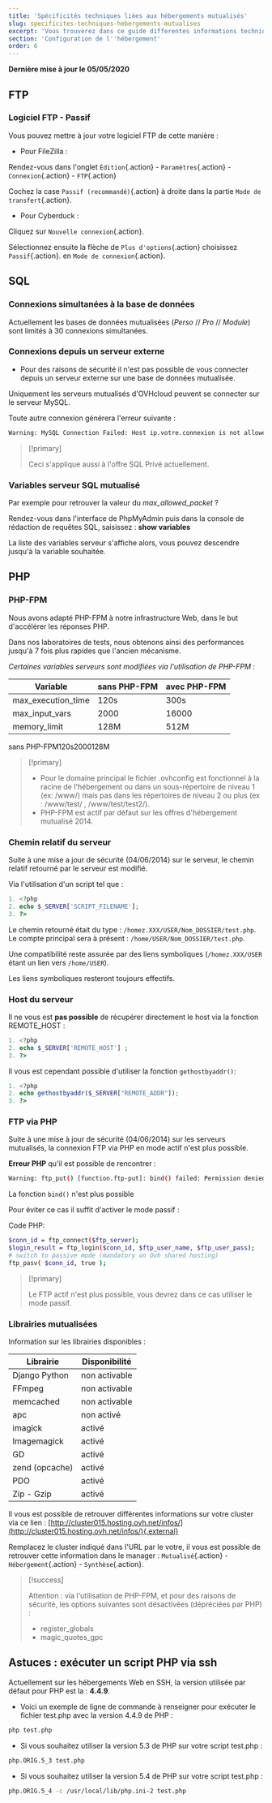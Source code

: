 ```yaml
---
title: 'Spécificités techniques liées aux hébergements mutualisés'
slug: specificites-techniques-hebergements-mutualises
excerpt: 'Vous trouverez dans ce guide differentes informations techniques  liees aux specificites techniques liees aux hebergements mutualises.'
section: 'Configuration de l''hébergement'
order: 6
---
```


**Dernière mise à jour le 05/05/2020**

## FTP

### Logiciel FTP - Passif

Vous pouvez mettre à jour votre logiciel FTP de cette manière :

- Pour FileZilla :

Rendez-vous dans l'onglet `Édition`{.action} - `Paramètres`{.action} - `Connexion`{.action} - `FTP`{.action}

Cochez la case `Passif (recommandé)`{.action} à droite dans la partie `Mode de transfert`{.action}.

- Pour Cyberduck :

Cliquez sur `Nouvelle connexion`{.action}.

Sélectionnez ensuite la flèche de `Plus d'options`{.action} choisissez `Passif`{.action}. en `Mode de connexion`{.action}.


## SQL

### Connexions simultanées à la base de données

Actuellement les bases de données mutualisées (*Perso* // *Pro* // *Module*) sont limités à 30 connexions simultanées.


### Connexions depuis un serveur externe

- Pour des raisons de sécurité il n'est pas possible de vous connecter depuis un serveur externe sur une base de données mutualisée.

Uniquement les serveurs mutualisés d'OVHcloud peuvent se connecter sur le serveur MySQL.

Toute autre connexion générera l'erreur suivante :


```bash
Warning: MySQL Connection Failed: Host ip.votre.connexion is not allowed to connect ...
```



> [!primary]
>
> Ceci s'applique aussi à l'offre SQL Privé actuellement.
>

### Variables serveur SQL mutualisé

Par exemple pour retrouver la valeur du *max_allowed_packet* ?

Rendez-vous dans l'interface de PhpMyAdmin puis dans la console de rédaction de requêtes SQL, saisissez :  **show variables**

La liste des variables serveur s'affiche alors, vous pouvez descendre jusqu'à la variable souhaitée.


## PHP

### PHP-FPM

Nous avons adapté PHP-FPM à notre infrastructure Web, dans le but d'accélérer les réponses PHP.

Dans nos laboratoires de tests, nous obtenons ainsi des performances jusqu'à 7 fois plus rapides que l'ancien mécanisme.

*Certaines variables serveurs sont modifiées via l'utilisation de PHP-FPM :*


|Variable|sans PHP-FPM|avec PHP-FPM|
|---|---|---|
|max_execution_time|120s|300s|
|max_input_vars|2000|16000|
|memory_limit|128M|512M|

sans PHP-FPM120s2000128M


> [!primary]
>
> - Pour le domaine principal le fichier .ovhconfig est fonctionnel à la racine de l'hébergement ou dans un sous-répertoire de niveau 1 (ex: /www/) mais pas dans les répertoires de niveau 2 ou plus (ex :
> /www/test/ , /www/test/test2/).
> - PHP-FPM est actif par défaut sur les offres d'hébergement mutualisé 2014.
>

### Chemin relatif du serveur

Suite à une mise a jour de sécurité (04/06/2014) sur le serveur, le chemin relatif retourné par le serveur est modifié.

Via l'utilisation d'un script tel que :

```php
1. <?php
2. echo $_SERVER['SCRIPT_FILENAME'];
3. ?>
```

Le chemin retourné était du type : `/homez.XXX/USER/Nom_DOSSIER/test.php`. Le compte principal sera à présent : `/home/USER/Nom_DOSSIER/test.php`.


Une compatibilité reste assurée par des liens symboliques (`/homez.XXX/USER` étant un lien vers `/home/USER`).

Les liens symboliques resteront toujours effectifs.


### Host du serveur

Il ne vous est **pas possible** de récupérer directement le host via la fonction REMOTE_HOST :

```php
1. <?php
2. echo $_SERVER['REMOTE_HOST'] ;
3. ?>
```

Il vous est cependant possible d'utiliser la fonction `gethostbyaddr()`:

```php
1. <?php
2. echo gethostbyaddr($_SERVER["REMOTE_ADDR"]);
3. ?>
```


### FTP via PHP

Suite à une mise à jour de sécurité (04/06/2014) sur les serveurs mutualisés, la connexion FTP via PHP en mode actif n'est plus possible.

**Erreur PHP** qu'il est possible de rencontrer :


```bash
Warning: ftp_put() [function.ftp-put]: bind() failed: Permission denied (13)
```

La fonction `bind()` n'est plus possible

Pour éviter ce cas il suffit d'activer le mode passif :

Code PHP:

```bash
$conn_id = ftp_connect($ftp_server);
$login_result = ftp_login($conn_id, $ftp_user_name, $ftp_user_pass);
# switch to passive mode (mandatory on Ovh shared hosting)
ftp_pasv( $conn_id, true );
```


> [!primary]
>
> Le FTP actif n'est plus possible, vous devrez dans ce cas utiliser le mode passif.
>

### Librairies mutualisées

Information sur les librairies disponibles :


|Librairie|Disponibilité|
|---|---|
|Django Python|non activable|
|FFmpeg|non activable|
|memcached|non activable|
|apc|non activé|
|imagick|activé|
|Imagemagick|activé|
|GD|activé|
|zend (opcache)|activé|
|PDO|activé|
|Zip - Gzip|activé|

Il vous est possible de retrouver différentes informations sur votre cluster via ce lien : [http://cluster015.hosting.ovh.net/infos/](http://cluster015.hosting.ovh.net/infos/){.external}

Remplacez le cluster indiqué dans l'URL par le votre, il vous est possible de retrouver cette information dans le manager : `Mutualisé`{.action} - `Hébergement`{.action} - `Synthèse`{.action}.

> [!success]
>
> Attention : via l'utilisation de PHP-FPM, et pour des raisons de sécurité, les options suivantes sont désactivées (dépréciées par PHP) :
>
> - register_globals
> - magic_quotes_gpc
>

## Astuces : exécuter un script PHP via ssh


Actuellement sur les hébergements Web en SSH, la version utilisée par défaut pour PHP est la :  **4.4.9**.

- Voici un exemple de ligne de commande à renseigner pour exécuter le fichier test.php avec la version 4.4.9 de PHP :

```sh
php test.php
```

- Si vous souhaitez utiliser la version 5.3 de PHP sur votre script test.php :

```sh
php.ORIG.5_3 test.php
```

- Si vous souhaitez utiliser la version 5.4 de PHP sur votre script test.php :

```sh
php.ORIG.5_4 -c /usr/local/lib/php.ini-2 test.php
```
